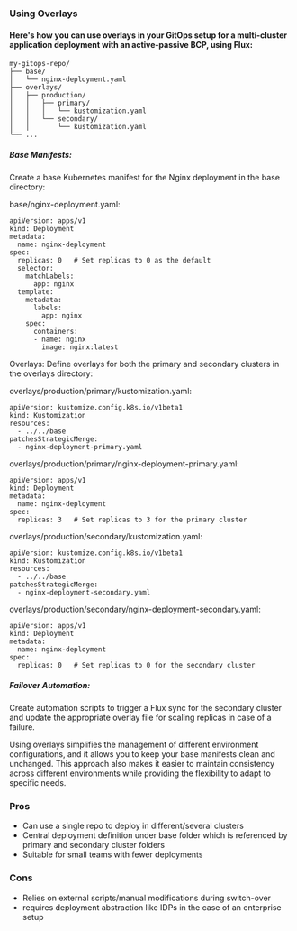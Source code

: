 ### Using Overlays

#### Here's how you can use overlays in your GitOps setup for a multi-cluster application deployment with an active-passive BCP, using Flux:

```
my-gitops-repo/
├── base/
│   └── nginx-deployment.yaml
├── overlays/
│   ├── production/
│   │   ├── primary/
│   │   │   └── kustomization.yaml
│   │   └── secondary/
│   │       └── kustomization.yaml
└── ...
```
##### Base Manifests:
Create a base Kubernetes manifest for the Nginx deployment in the base directory:

base/nginx-deployment.yaml:
```
apiVersion: apps/v1
kind: Deployment
metadata:
  name: nginx-deployment
spec:
  replicas: 0   # Set replicas to 0 as the default
  selector:
    matchLabels:
      app: nginx
  template:
    metadata:
      labels:
        app: nginx
    spec:
      containers:
      - name: nginx
        image: nginx:latest
```
Overlays:
Define overlays for both the primary and secondary clusters in the overlays directory:

overlays/production/primary/kustomization.yaml:
```
apiVersion: kustomize.config.k8s.io/v1beta1
kind: Kustomization
resources:
  - ../../base
patchesStrategicMerge:
  - nginx-deployment-primary.yaml
```
overlays/production/primary/nginx-deployment-primary.yaml:
```
apiVersion: apps/v1
kind: Deployment
metadata:
  name: nginx-deployment
spec:
  replicas: 3   # Set replicas to 3 for the primary cluster
```

overlays/production/secondary/kustomization.yaml:
```
apiVersion: kustomize.config.k8s.io/v1beta1
kind: Kustomization
resources:
  - ../../base
patchesStrategicMerge:
  - nginx-deployment-secondary.yaml
```
overlays/production/secondary/nginx-deployment-secondary.yaml:
```
apiVersion: apps/v1
kind: Deployment
metadata:
  name: nginx-deployment
spec:
  replicas: 0   # Set replicas to 0 for the secondary cluster
```
##### Failover Automation:
Create automation scripts to trigger a Flux sync for the secondary cluster and update the appropriate overlay file for scaling replicas in case of a failure.

Using overlays simplifies the management of different environment configurations, and it allows you to keep your base manifests clean and unchanged. This approach also makes it easier to maintain consistency across different environments while providing the flexibility to adapt to specific needs.

### Pros
* Can use a single repo to deploy in different/several clusters
* Central deployment definition under base folder which is referenced by primary and secondary  cluster folders
* Suitable for small teams with fewer deployments


### Cons
- Relies on external scripts/manual modifications during switch-over
- requires deployment abstraction like IDPs in the case of an enterprise setup
